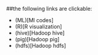 ##the following links are clickable:

- (ML)[Ml codes]
- (R)[R visualization]
- (hive)[Hadoop hive]
- (pig)[Hadoop pig]
- (hdfs)[Hadoop hdfs]